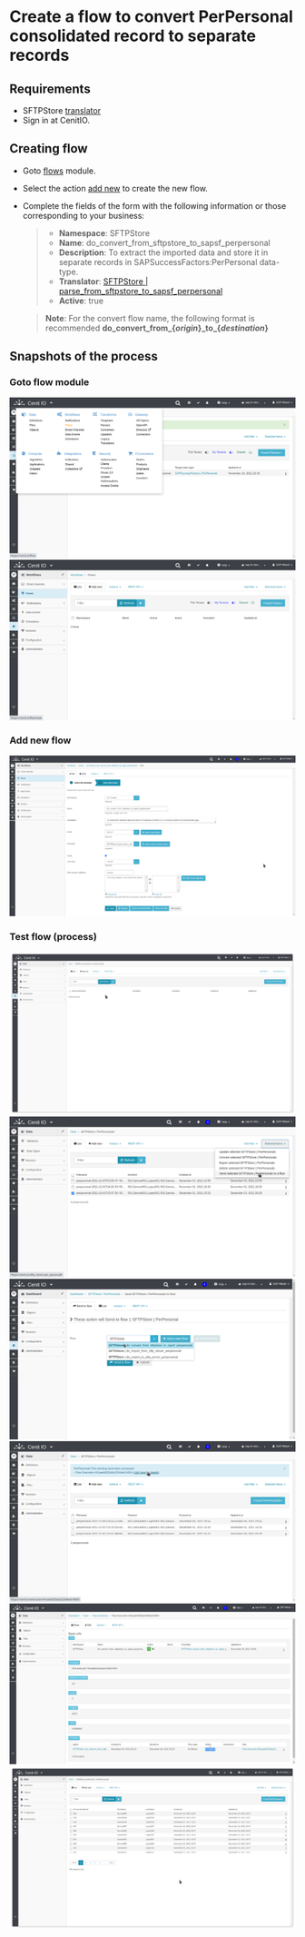 # Create a flow to convert PerPersonal consolidated record to separate records

## Requirements

* SFTPStore [translator](translators/parse_from_sftpstore_to_sapsf_perpersonal.md)
* Sign in at CenitIO.[<i class="fa fa-external-link" aria-hidden="true"></i>](https://cenit.io/users/sign_in)

## Creating flow

* Goto [flows](https://cenit.io/flow) module.
* Select the action [add new](https://cenit.io/flow/new) to create the new flow.
* Complete the fields of the form with the following information or those corresponding to your business:

    >- **Namespace**: SFTPStore
    >- **Name**: do_convert_from_sftpstore_to_sapsf_perpersonal
    >- **Description**: To extract the imported data and store it in separate records in SAPSuccessFactors:PerPersonal data-type.
    >- **Translator**: [SFTPStore | parse_from_sftpstore_to_sapsf_perpersonal](translators/parse_from_sftpstore_to_sapsf_perpersonal.md)
    >- **Active**: true

    > **Note**: For the convert flow name, the following format is recommended **do_convert_from_\{*origin*\}_to\_{*destination*\}**

## Snapshots of the process

### Goto flow module

   ![](../assets/snapshots/sftp-store-flow/snapshots-001.png)
   ![](../assets/snapshots/sftp-store-flow/snapshots-002.png)
    
### Add new flow

   ![](../assets/snapshots/sftp-store-flow/snapshots-403.png)
   
### Test flow (process)

   ![](../assets/snapshots/sftp-store-flow/snapshots-404.png)
   ![](../assets/snapshots/sftp-store-flow/snapshots-405.png)
   ![](../assets/snapshots/sftp-store-flow/snapshots-406.png)
   ![](../assets/snapshots/sftp-store-flow/snapshots-407.png)
   ![](../assets/snapshots/sftp-store-flow/snapshots-408.png)
   ![](../assets/snapshots/sftp-store-flow/snapshots-409.png)
